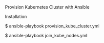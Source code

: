 Provision Kubernetes Cluster with Ansible

Installation

$ ansible-playbook provision_kube_cluster.yml

$ ansible-playbook join_kube_nodes.yml 
